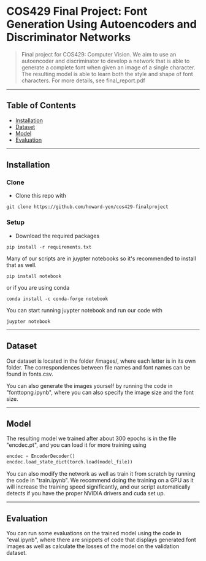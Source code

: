 # COS429 Final Project: Font Generation Using Autoencoders and Discriminator Networks

> Final project for COS429: Computer Vision. We aim to use an autoencoder and discriminator to develop a network that is able to generate a complete font when given an image of a single character. The resulting model is able to learn both the style and shape of font characters. For more details, see final_report.pdf

---

## Table of Contents

- [Installation](#installation)
- [Dataset](#Dataset)
- [Model](#Model)
- [Evaluation](#Evaluation)

---

## Installation

### Clone

- Clone this repo with

```shell
git clone https://github.com/howard-yen/cos429-finalproject
```

### Setup

- Download the required packages

```shell
pip install -r requirements.txt
```

Many of our scripts are in juypter notebooks so it's recommended to install that as well.

```shell
pip install notebook
```

or if you are using conda

```shell
conda install -c conda-forge notebook
```

You can start running juypter notebook and run our code with

```shell
juypter notebook
```

---

## Dataset

Our dataset is located in the folder /images/, where each letter is in its own folder. The correspondences between file names and font names can be found in fonts.csv.

You can also generate the images yourself by running the code in "fonttopng.ipynb", where you can also specify the image size and the font size.

---

## Model

The resulting model we trained after about 300 epochs is in the file "encdec.pt", and you can load it for more training using

```python
encdec = EncoderDecoder()
encdec.load_state_dict(torch.load(model_file))
```

You can also modify the network as well as train it from scratch by running the code in "train.ipynb".
We recommend doing the training on a GPU as it will increase the training speed significantly, and our script automatically detects if you have the proper NVIDIA drivers and cuda set up.

---

## Evaluation

You can run some evaluations on the trained model using the code in "eval.ipynb", where there are snippets of code that displays generated font images as well as calculate the losses of the model on the validation dataset.
